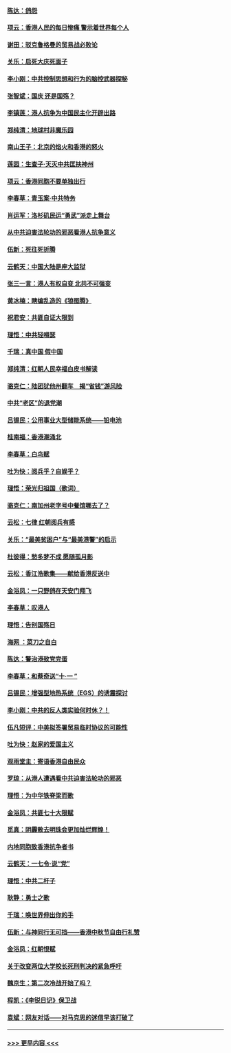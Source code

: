 #### [陈达：鸽怨](../pages/nsc993/n11561879.md?t=10020722) 
#### [项云：香港人民的每日惨痛  警示着世界每个人](../pages/nsc993/n11559273.md?t=10020722) 
#### [谢田：驳克鲁格曼的贸易战必败论](../pages/nsc993/n11555840.md?t=10020722) 
#### [关乐：启死大庆死面子](../pages/nsc993/n11556823.md?t=10020722) 
#### [李小刚：中共控制思想和行为的脑控武器探秘](../pages/nsc993/n11556776.md?t=10020722) 
#### [张智斌：国庆  还是国殇？](../pages/nsc993/n11556617.md?t=10020722) 
#### [李镇莲：港人抗争为中国民主化开辟出路](../pages/nsc993/n11556570.md?t=10020722) 
#### [郑纯清：地球村非魔乐园](../pages/nsc993/n11555415.md?t=10020722) 
#### [南山王子：北京的焰火和香港的怒火](../pages/nsc993/n11555318.md?t=10020722) 
#### [莲园：生查子·天灭中共匡扶神州](../pages/nsc993/n11555302.md?t=10020722) 
#### [项云：香港同胞不要单独出行](../pages/nsc993/n11555276.md?t=10020722) 
#### [李春草：青玉案‧中共特务](../pages/nsc993/n11552356.md?t=10020722) 
#### [肖运军：洛杉矶民运“勇武”派走上舞台](../pages/nsc993/n11551595.md?t=10020722) 
#### [从中共迫害法轮功的邪恶看港人抗争意义](../pages/nsc993/n11540858.md?t=10020722) 
#### [伍新：死往死折腾](../pages/nsc993/n11550174.md?t=10020722) 
#### [云鹤天：中国大陆是座大监狱](../pages/nsc993/n11550155.md?t=10020722) 
#### [张三一言：港人有权自变 北共不可强变](../pages/nsc993/n11550132.md?t=10020722) 
#### [黄冰楠：瞎编乱造的《狼图腾》](../pages/nsc993/n11550082.md?t=10020722) 
#### [祝君安：共匪自证大限到](../pages/nsc993/n11550041.md?t=10020722) 
#### [理悟：中共轻嘚瑟](../pages/nsc993/n11547978.md?t=10020722) 
#### [千瑞：真中国 假中国](../pages/nsc993/n11547865.md?t=10020722) 
#### [郑纯清：红朝人民幸福白皮书解读](../pages/nsc993/n11547499.md?t=10020722) 
#### [骆克仁：陆团犹他州翻车　揭“省钱”游风险](../pages/nsc993/n11546977.md?t=10020722) 
#### [中共“老区”的退党潮](../pages/nsc993/n11545995.md?t=10020722) 
#### [吕锡民：公用事业大型储能系统——铅电池](../pages/nsc993/n11545701.md?t=10020722) 
#### [桂南福：香港潮涌北](../pages/nsc993/n11545682.md?t=10020722) 
#### [李春草：白鸟赋](../pages/nsc993/n11545663.md?t=10020722) 
#### [吐为快：阅兵乎？自娱乎？](../pages/nsc993/n11545625.md?t=10020722) 
#### [理悟：荣光归祖国（歌词）](../pages/nsc993/n11545616.md?t=10020722) 
#### [骆克仁：南加州老字号中餐馆哪去了？](../pages/nsc993/n11545120.md?t=10020722) 
#### [云松：七律 红朝阅兵有感](../pages/nsc993/n11542394.md?t=10020722) 
#### [关乐：“最美贫困户”与“最美港警”的启示](../pages/nsc993/n11542252.md?t=10020722) 
#### [杜彼得：愁多梦不成 愿随孤月影](../pages/nsc993/n11540296.md?t=10020722) 
#### [云松：香江浩歌集——献给香港反送中](../pages/nsc993/n11540149.md?t=10020722) 
#### [金浴凤：一只野鸽在天安门翔飞](../pages/nsc993/n11540280.md?t=10020722) 
#### [李春草：叹港人](../pages/nsc993/n11540119.md?t=10020722) 
#### [理悟：告别国殇日](../pages/nsc993/n11539610.md?t=10020722) 
#### [海网 ：菜刀之自白](../pages/nsc993/n11539597.md?t=10020722) 
#### [陈达：警治港致党完蛋](../pages/nsc993/n11538127.md?t=10020722) 
#### [李春草：和蔡奇送“十·一 ”](../pages/nsc993/n11537810.md?t=10020722) 
#### [吕锡民：增强型地热系统（EGS）的诱震探讨](../pages/nsc993/n11537765.md?t=10020722) 
#### [李小刚：中共的反人类实验何时休？！](../pages/nsc993/n11537669.md?t=10020722) 
#### [伍凡短评：中美拟签署贸易临时协议的可能性](../pages/nsc993/n11536773.md?t=10020722) 
#### [吐为快：赵家的爱国主义](../pages/nsc993/n11536750.md?t=10020722) 
#### [观雨堂主：寄语香港自由民众](../pages/nsc993/n11536735.md?t=10020722) 
#### [罗琼：从港人遭遇看中共迫害法轮功的邪恶](../pages/nsc993/n11507862.md?t=10020722) 
#### [理悟：为中华铁脊梁而歌](../pages/nsc993/n11534458.md?t=10020722) 
#### [金浴凤：共匪七十大限赋](../pages/nsc993/n11534434.md?t=10020722) 
#### [觅真：阴霾散去明珠会更加灿烂辉煌！](../pages/nsc993/n11531858.md?t=10020722) 
#### [内地同胞致香港抗争者书](../pages/nsc993/n11531645.md?t=10020722) 
#### [云鹤天：一七令‧说“党”](../pages/nsc993/n11529099.md?t=10020722) 
#### [理悟：中共二杆子](../pages/nsc993/n11529046.md?t=10020722) 
#### [耿静：勇士之歌](../pages/nsc993/n11527562.md?t=10020722) 
#### [千瑞：唤世界伸出你的手](../pages/nsc993/n11526942.md?t=10020722) 
#### [伍新：与神同行无可挡——香港中秋节自由行礼赞](../pages/nsc993/n11526801.md?t=10020722) 
#### [金浴凤：红朝恨赋](../pages/nsc993/n11524312.md?t=10020722) 
#### [关于改变两位大学校长死刑判决的紧急呼吁](../pages/nsc993/n11524103.md?t=10020722) 
#### [魏京生：第二次冷战开始了吗？](../pages/nsc993/n11524023.md?t=10020722) 
#### [程凯：《李锐日记》保卫战](../pages/nsc993/n11522922.md?t=10020722) 
#### [袁斌：网友对话——对马克思的迷信早该打破了](../pages/nsc993/n11522561.md?t=10020722) 

----
#### [ >>> 更早内容 <<< ](../indexes/nsc993-earlier.md)

